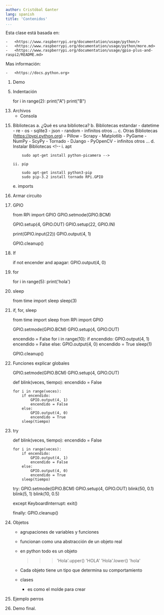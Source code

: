 ```yaml
---
author: Cristóbal Ganter
lang: spanish
title: 'Contenidos'
...
```


Esta clase está basada en:

    -   <https://www.raspberrypi.org/documentation/usage/python/>
    -   <https://www.raspberrypi.org/documentation/usage/python/more.md>
    -   <https://www.raspberrypi.org/documentation/usage/gpio-plus-and-raspi2/README.md>

Mas información:

    -   <https://docs.python.org>

1.  Demo

<!-- 2.  ¿Donde se usa python?
    a.  Desarrollo de software
    b.  Arte
    c.  Negocios
    d.  Educación
    e.  Gobierno
    f.  Ciencia
    g.  Ingeniería

    h.  Google
    i.  Youtube
    j.  Reddit
    k.  Nasa
    l.  Yahoo
    m.  Cern -->

<!-- 3.  IDLE
    a.  Python 2 y 3
    b.  Calculadora -->

<!-- 4.  Hello World -->

5.  Indentación

    for i in range(2):
        print("A")
        print("B")

<!-- 6.  Variables (no tienen un tipo determinado) -->

<!-- 7.  Comentarios

8.  Listas

9.  Iteración
    a.  Iterables
        -   Listas
        -   Strings

10. Range
    a.  Los enteros no son iterables.
    b.  Limites -->
<!--
11. Len

12. If (== != < > <= >=) -->

13. Archivos
    <!-- -   IDLE -->
    -   Consola

<!-- 14. help() -->

15. Bibliotecas
    a.  ¿Qué es una biblioteca?
    b.  Bibliotecas estandar
        -   datetime
        -   re
        -   os
        -   sqlite3
        -   json
        -   random
        -   infinitos otros ...
    c.  Otras Bibliotecas (<https://pypi.python.org>)
        -   Pillow
        -   Scrapy
        -   Matplotlib
        -   PyGame
        -   NumPy
        -   ScyPy
        -   Tornado
        -   DJango
        -   PyOpenCV
        -   infinitos otros ...
    d.  Instalar Bibliotecas
        <!-- i.  apt

            sudo apt-get install python-picamera -->

        ii. pip

            sudo apt-get install python3-pip
            sudo pip-3.2 install tornado RPi.GPIO

    e.  imports

16. Armar circuito

17. GPIO

    from RPi import GPIO
    GPIO.setmode(GPIO.BCM)

    GPIO.setup(4, GPIO.OUT)
    GPIO.setup(22, GPIO.IN)

    print(GPIO.input(22))
    GPIO.output(4, 1)

    GPIO.cleanup()

18. If

    if not encender and apagar:
        GPIO.output(4, 0)

19. for

    for i in range(5):
        print('hola')

20. sleep

    from time import sleep
    sleep(3)

21. if, for, sleep

    from time import sleep
    from RPi import GPIO

    GPIO.setmode(GPIO.BCM)
    GPIO.setup(4, GPIO.OUT)

    encendido = False
    for i in range(10):
        if encendido:
            GPIO.output(4, 1)
            encendido = False
        else:
            GPIO.output(4, 0)
            encendido = True
        sleep(1)

    GPIO.cleanup()

22. Funciones
    explicar globales

    GPIO.setmode(GPIO.BCM)
    GPIO.setup(4, GPIO.OUT)

    def blink(veces, tiempo):
        encendido = False

        for i in range(veces):
            if encendido:
                GPIO.output(4, 1)
                encendido = False
            else:
                GPIO.output(4, 0)
                encendido = True
            sleep(tiempo)

23. try

    def blink(veces, tiempo):
        encendido = False

        for i in range(veces):
            if encendido:
                GPIO.output(4, 1)
                encendido = False
            else:
                GPIO.output(4, 0)
                encendido = True
            sleep(tiempo)

    try:
        GPIO.setmode(GPIO.BCM)
        GPIO.setup(4, GPIO.OUT)
        blink(50, 0.1)
        blink(5, 1)
        blink(10, 0.5)

    except KeyboardInterrupt:
        exit()

    finally:
        GPIO.cleanup()

24. Objetos
    -   agrupaciones de variables y funciones
    -   funcionan como una abstracción de un objeto real
    -   en python todo es un objeto

        >>> 'Hola'.upper()
        'HOLA'
        >>> 'Hola'.lower()
        'hola'

    -   Cada objeto tiene un tipo que determina su comportamiento
    -   clases
        -   es como el molde para crear

25. Ejemplo perros

26. Demo final.
